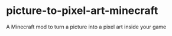 # picture-to-pixel-art-minecraft
A Minecraft mod to turn a picture into a pixel art inside your game
